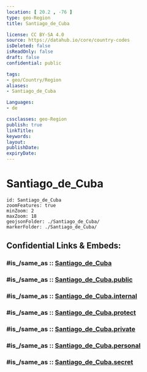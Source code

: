 ```yaml
---
location: [ 20.2 , -76 ] 
type: geo-Region
title: Santiago_de_Cuba

license: CC BY-SA 4.0
source: https://datahub.io/core/country-codes
isDeleted: false
isReadOnly: false
draft: false
confidential: public

tags:
- geo/Country/Region
aliases:
- Santiago_de_Cuba

Languages:
- de

cssclasses: geo-Region
publish: true
linkTitle: 
keywords: 
layout: 
publishDate: 
expiryDate: 
---
```


# Santiago_de_Cuba

```leaflet
id: Santiago_de_Cuba
zoomFeatures: true 
minZoom: 2 
maxZoom: 18
geojsonFolder: ./Santiago_de_Cuba/
markerFolder: ./Santiago_de_Cuba/
```


## Confidential Links & Embeds: 

### #is_/same_as :: [Santiago_de_Cuba](/_Standards/Earth/Continent/America~Caribbean/Cuba/provinces~Cuba/Santiago_de_Cuba.md) 

### #is_/same_as :: [Santiago_de_Cuba.public](/_public/Earth/Continent/America~Caribbean/Cuba/provinces~Cuba/Santiago_de_Cuba.public.md) 

### #is_/same_as :: [Santiago_de_Cuba.internal](/_internal/Earth/Continent/America~Caribbean/Cuba/provinces~Cuba/Santiago_de_Cuba.internal.md) 

### #is_/same_as :: [Santiago_de_Cuba.protect](/_protect/Earth/Continent/America~Caribbean/Cuba/provinces~Cuba/Santiago_de_Cuba.protect.md) 

### #is_/same_as :: [Santiago_de_Cuba.private](/_private/Earth/Continent/America~Caribbean/Cuba/provinces~Cuba/Santiago_de_Cuba.private.md) 

### #is_/same_as :: [Santiago_de_Cuba.personal](/_personal/Earth/Continent/America~Caribbean/Cuba/provinces~Cuba/Santiago_de_Cuba.personal.md) 

### #is_/same_as :: [Santiago_de_Cuba.secret](/_secret/Earth/Continent/America~Caribbean/Cuba/provinces~Cuba/Santiago_de_Cuba.secret.md)

